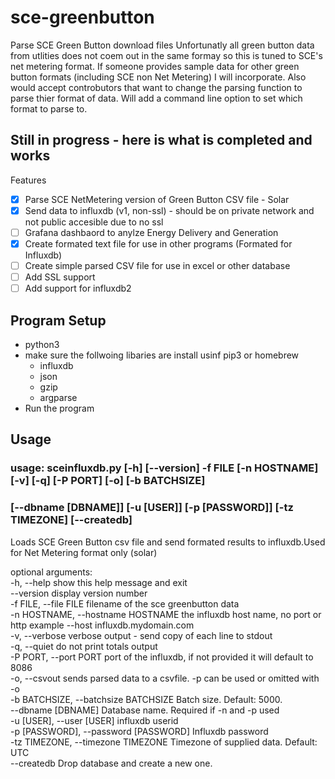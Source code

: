 # sce-greenbutton
Parse SCE Green Button download files
Unfortunatly all green button data from utlities does not coem out in the same formay so this is tuned to SCE's net metering format.
If someone provides sample data for other green button formats (including SCE non Net Metering) I will incorporate.  Also would accept controbutors that want to change the parsing function to parse thier format of data.  Will add a command line option to set which format to parse to. 

## Still in progress - here is what is completed and works

Features
- [X] Parse SCE NetMetering version of Green Button CSV file - Solar
- [X] Send data to influxdb (v1, non-ssl) - should be on private network and not public accesible due to no ssl
- [ ] Grafana dashbaord to anylze Energy Delivery and Generation
- [X] Create formated text file for use in other programs (Formated for Influxdb)
- [ ] Create simple parsed CSV file for use in excel or other database
- [ ] Add SSL support
- [ ] Add support for influxdb2

## Program Setup 
- python3
- make sure the follwoing libaries are install usinf pip3 or homebrew
  - influxdb
  - json
  - gzip
  - argparse
- Run the program

## Usage
### usage: sceinfluxdb.py [-h] [--version] -f FILE [-n HOSTNAME] [-v] [-q] [-P PORT] [-o] [-b BATCHSIZE]
###                      [--dbname [DBNAME]] [-u [USER]] [-p [PASSWORD]] [-tz TIMEZONE] [--createdb]

Loads SCE Green Button csv file and send formated results to influxdb.Used for Net Metering format only (solar)

optional arguments:
<br>  -h, --help            show this help message and exit
<br>   --version             display version number
<br>   -f FILE, --file FILE  filename of the sce greenbutton data
<br>   -n HOSTNAME, --hostname HOSTNAME
                        the influxdb host name, no port or http example --host influxdb.mydomain.com
<br>   -v, --verbose         verbose output - send copy of each line to stdout
<br>   -q, --quiet           do not print totals output
<br>   -P PORT, --port PORT  port of the influxdb, if not provided it will default to 8086
<br>   -o, --csvout          sends parsed data to a csvfile. -p can be used or omitted with -o
<br>   -b BATCHSIZE, --batchsize BATCHSIZE
                        Batch size. Default: 5000.
<br>   --dbname [DBNAME]     Database name. Required if -n and -p used
<br>   -u [USER], --user [USER]
                        influxdb userid
<br>   -p [PASSWORD], --password [PASSWORD]
                        Influxdb password
<br>   -tz TIMEZONE, --timezone TIMEZONE
                        Timezone of supplied data. Default: UTC
<br>   --createdb            Drop database and create a new one.
